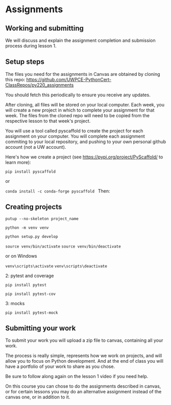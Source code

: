 # Assignments
## Working and submitting

We will discuss and explain the assignment completion and submission process during lesson 1.

## Setup steps

The files you need for the assignments in Canvas are obtained by cloning this repo:
https://github.com/UWPCE-PythonCert-ClassRepos/py220_assignments

You should fetch this periodically to ensure you receive any updates.

After cloning, all files will be stored on your local computer. Each week, you will create a new project in which to complete your assignment for that week. The files from the cloned repo will need to be copied from the respective lesson to that week's project.

You will use a tool called pyscaffold to create the project for each
 assignment on your computer. You will complete each assignment commiting to your local repository, and pushing to your own personal github account (not a UW account).

Here's how we create a project (see https://pypi.org/project/PyScaffold/ to learn more):

`pip install pyscaffold`

or

`conda install -c conda-forge pyscaffold
`
Then:

## Creating projects
`putup --no-skeleton project_name`

`python -m venv venv`

`python setup.py develop`

`source venv/bin/activate`
`source venv/bin/deactivate`

or on Windows

`venv\scripts\activate`
`venv\scripts\deactivate`

2: pytest and coverage

`pip install pytest`

`pip install pytest-cov`

3: mocks

`pip install pytest-mock`

## Submitting your work

To submit your work you will upload a zip file to canvas, containing all your work.

The process is really simple, represents how we work on projects, and will allow you to focus on Python development. And at the end of class you will have a portfolio of your work to share as you chose.

Be sure to follow along again on the lesson 1 video if you need help.

On this course you can chose to do the assignments described in canvas, or for certain lessons you may do an alternative assignment instead of the canvas one, or in addition to it.
